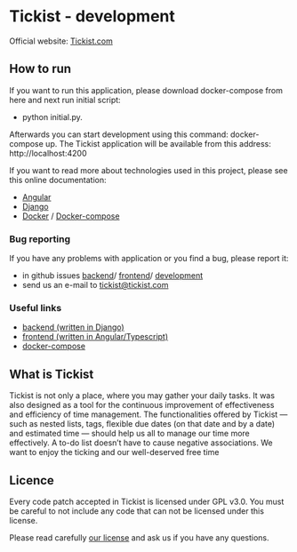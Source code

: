 # Tickist - development
Official website: [Tickist.com](https://tickist.com)

## How to run

If you want to run this application, please download docker-compose from here and next run initial script:
* python initial&#46;py.

Afterwards you can start development using this command: docker-compose up.
The Tickist application will be available from this address: http://localhost:4200

If you want  to read more about technologies used in this project, please see this online documentation:
 * [Angular](https://angular.io/)
 * [Django](https://www.djangoproject.com/)
 * [Docker](https://www.docker.com/) / [Docker-compose](https://docs.docker.com/compose/)

### Bug reporting

If you have any problems with application or you find a bug, please report it:
* in github issues [backend](https://github.com/tickist/backend/issues)/ [frontend](https://github.com/tickist/frontend/issues)/ [development](https://github.com/tickist/development/issues)
* send us an e-mail to tickist@tickist.com

### Useful links
 * [backend (written in Django)](https://github.com/tickist/backend)
 * [frontend (written in Angular/Typescript)](https://github.com/tickist/frontend)
 * [docker-compose](https://github.com/tickist/development)



## What is Tickist

Tickist is not only a place, where you may gather your daily tasks. It was also designed as a tool for the continuous improvement of effectiveness and efficiency of time management. The functionalities offered by Tickist ― such as nested lists, tags, flexible due dates (on that date and by a date) and estimated time ― should help us all to manage our time more effectively. A to-do list doesn’t have to cause negative associations. We want to enjoy the ticking and our well-deserved free time

## Licence

Every code patch accepted in Tickist is licensed under GPL v3.0. You must be careful to not include any code that can not be licensed under this license.

Please read carefully [our license](https://github.com/tickist/frontend/blob/master/LICENSE) and ask us if you have any questions.

